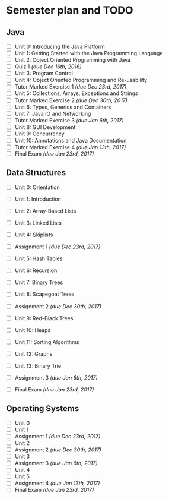 # Semester plan and TODO

## Java

- [ ] Unit 0: Introducing the Java Platform
- [ ] Unit 1: Getting Started with the Java Programming Language
- [ ] Unit 2: Object Oriented Programming with Java
- [ ] Quiz 1 *(due Dec 16th, 2016)*
- [ ] Unit 3: Program Control
- [ ] Unit 4: Object Oriented Programming and Re-usability
- [ ] Tutor Marked Exercise 1 *(due Dec 23rd, 2017)*
- [ ] Unit 5: Collections, Arrays, Exceptions and Strings
- [ ] Tutor Marked Exercise 2 *(due Dec 30th, 2017)*
- [ ] Unit 6: Types, Generics and Containers
- [ ] Unit 7: Java IO and Networking
- [ ] Tutor Marked Exercise 3 *(due Jan 6th, 2017)*
- [ ] Unit 8: GUI Development
- [ ] Unit 9: Concurrency
- [ ] Unit 10: Annotations and Java Documentation
- [ ] Tutor Marked Exercise 4 *(due Jan 13th, 2017)*
- [ ] Final Exam *(due Jan 23rd, 2017)*

## Data Structures

- [ ] Unit 0: Orientation
- [ ] Unit 1: Introduction
- [ ] Unit 2: Array-Based Lists
- [ ] Unit 3: Linked Lists
- [ ] Unit 4: Skiplists
- [ ] Assignment 1 *(due Dec 23rd, 2017)*
- [ ] Unit 5: Hash Tables
- [ ] Unit 6: Recursion
- [ ] Unit 7: Binary Trees
- [ ] Unit 8: Scapegoat Trees
- [ ] Assignment 2 *(due Dec 30th, 2017)*
- [ ] Unit 9: Red–Black Trees
- [ ] Unit 10: Heaps
- [ ] Unit 11: Sorting Algorithms
- [ ] Unit 12: Graphs
- [ ] Unit 13: Binary Trie
- [ ] Assignment 3 *(due Jan 6th, 2017)*
- [ ] Final Exam *(due Jan 23rd, 2017)*


## Operating Systems

- [ ] Unit 0
- [ ] Unit 1
- [ ] Assignment 1 *(due Dec 23rd, 2017)*
- [ ] Unit 2
- [ ] Assignment 2 *(due Dec 30th, 2017)*
- [ ] Unit 3
- [ ] Assignment 3 *(due Jan 6th, 2017)*
- [ ] Unit 4
- [ ] Unit 5
- [ ] Assignment 4 *(due Jan 13th, 2017)*
- [ ] Final Exam *(due Jan 23rd, 2017)*

